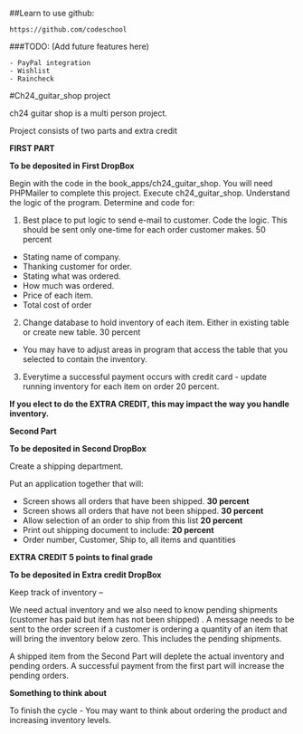 ##Learn to use github: 

    https://github.com/codeschool

###TODO: (Add future features here)

    - PayPal integration
    - Wishlist
    - Raincheck
    
#Ch24\_guitar\_shop project

ch24 guitar shop is a multi person project.

Project consists of two parts and extra credit

**FIRST PART**

**To be deposited in First DropBox**

 Begin with the code in the book\_apps/ch24\_guitar\_shop. You will need PHPMailer to complete this project. Execute ch24\_guitar\_shop. Understand the logic of the program.  Determine and code for:

1. Best place to put logic to send e-mail to customer. Code the logic.  This should be sent only one-time for each order customer makes. 50 percent
  - Stating name of company. 
  - Thanking customer for order.
  - Stating what was ordered.
  - How much was ordered.
  - Price of each item.
  - Total cost of order
2. Change database to hold inventory of each item.  Either in existing table or create new table. 30 percent

 - You may have to adjust areas in program that access the table that you selected to contain the inventory.

3. Everytime a successful payment occurs with credit card - update running inventory for each item on order 20 percent.


**If you elect to do the EXTRA CREDIT, this may impact the way you handle inventory.**

**Second Part**

**To be deposited in Second DropBox**

Create a shipping department.

Put an application together that will:

- Screen shows all orders that have been shipped. **30 percent**
- Screen shows all orders that have not been shipped. **30 percent**
- Allow selection of an order to ship from this list **20 percent**
- Print out shipping document to include: **20 percent**
- Order number, Customer, Ship to, all items and quantities



**EXTRA CREDIT 5 points to final grade**

**To be deposited in Extra credit DropBox**

Keep track of inventory –

We need actual inventory and we also need to know pending shipments (customer has paid but item has not been shipped) . A message needs to be sent to the order screen if a customer is ordering a quantity of an item that will bring the inventory below zero. This includes the pending shipments.

A shipped item from the Second Part will deplete the actual inventory and pending orders. A successful payment from the first part will increase the pending orders.

**Something to think about**

To finish the cycle -  You may want to think about ordering the product and increasing inventory levels.